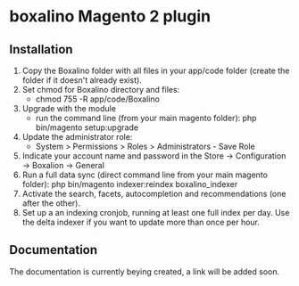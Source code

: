 # boxalino Magento 2 plugin

## Installation

1. Copy the Boxalino folder with all files in your app/code folder (create the folder if it doesn't already exist).
2. Set chmod for Boxalino directory and files:
    * chmod 755 -R app/code/Boxalino
3. Upgrade with the module
	* run the command line (from your main magento folder): php bin/magento setup:upgrade
4. Update the administrator role:
    * System > Permissions > Roles > Administrators - Save Role
5. Indicate your account name and password in the Store -> Configuration -> Boxalion -> General
6. Run a full data sync (direct command line from your main magento folder): php bin/magento indexer:reindex boxalino_indexer
7. Activate the search, facets, autocompletion and recommendations (one after the other).
7. Set up a an indexing cronjob, running at least one full index per day. Use the delta indexer if you want to update more than once per hour.

## Documentation

The documentation is currently beying created, a link will be added soon.

